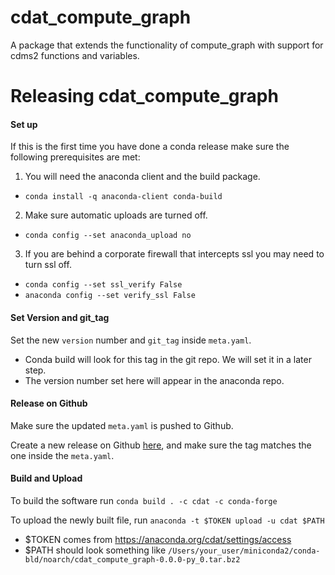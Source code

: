 # cdat_compute_graph

A package that extends the functionality of compute_graph with support for cdms2 functions and variables. 

# Releasing cdat_compute_graph

#### Set up

If this is the first time you have done a conda release make sure the following prerequisites are met:
1. You will need the anaconda client and the build package.
  * `conda install -q anaconda-client conda-build`
2. Make sure automatic uploads are turned off. 
  * `conda config --set anaconda_upload no`
3. If you are behind a corporate firewall that intercepts ssl you may need to turn ssl off. 
  * `conda config --set ssl_verify False`
  * `anaconda config --set verify_ssl False`

#### Set Version and git_tag

Set the new `version` number and `git_tag` inside `meta.yaml`.
  * Conda build will look for this tag in the git repo. We will set it in a later step.
  * The version number set here will appear in the anaconda repo.
  
#### Release on Github

Make sure the updated `meta.yaml` is pushed to Github.

Create a new release on Github [here](https://github.com/CDAT/cdat_compute_graph/releases), and make sure the tag matches the one inside the `meta.yaml`.
  
#### Build and Upload

To build the software run `conda build . -c cdat -c conda-forge`

To upload the newly built file, run `anaconda -t $TOKEN upload -u cdat $PATH`
  * $TOKEN comes from https://anaconda.org/cdat/settings/access
  * $PATH should look something like `/Users/your_user/miniconda2/conda-bld/noarch/cdat_compute_graph-0.0.0-py_0.tar.bz2`

